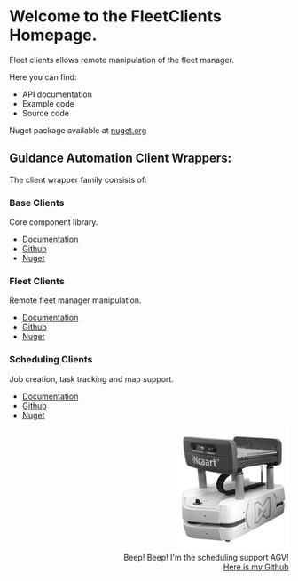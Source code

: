 # Welcome to the **FleetClients Homepage**.

Fleet clients allows remote manipulation of the fleet manager.

Here you can find:

* API documentation
* Example code
* Source code

Nuget package available at [nuget.org](https://www.nuget.org/packages/FleetClients/)

## Guidance Automation Client Wrappers:

The client wrapper family consists of:

### Base Clients

Core component library.

* [Documentation](https://guidanceautomation.github.io/BaseClients/)
* [Github](https://github.com/GuidanceAutomation/BaseClients)
* [Nuget](https://www.nuget.org/packages/BaseClients/)

### Fleet Clients

Remote fleet manager manipulation.

* [Documentation](https://guidanceautomation.github.io/FleetClients/)
* [Github](https://github.com/GuidanceAutomation/FleetClients)
* [Nuget](https://www.nuget.org/packages/FleetClients/)

### Scheduling Clients

Job creation, task tracking and map support.

* [Documentation](https://guidanceautomation.github.io/SchedulingClients/)
* [Github](https://github.com/GuidanceAutomation/SchedulingClients)
* [Nuget](https://www.nuget.org/packages/SchedulingClients/)

<div style="text-align: right">
  <img src="images/incaartBW.jpg" alt="AGV image" width="200"/>
  <br>
  Beep! Beep! I'm the scheduling support AGV!<br>
  <a href="https://github.com/GuidanceAutomation">Here is my Github</a>
</div>
